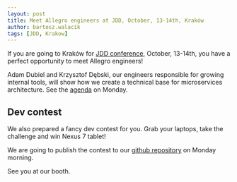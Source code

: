 ```yaml
---
layout: post
title: Meet Allegro engineers at JDD, October, 13-14th, Kraków
author: bartosz.walacik
tags: [JDD, Krakow]
---
```


If you are going to Kraków for [JDD conference](http://14.jdd.org.pl/), October, 13-14th, you have a perfect opportunity to meet Allegro engineers!

Adam Dubiel and Krzysztof Dębski, our engineers responsible for growing internal tools, will show how we create a technical base for microservices architecture.
See the [agenda](http://14.jdd.org.pl/agenda/agenda/) on Monday.

## Dev contest
We also prepared a fancy dev contest for you.
Grab your laptops, take the challenge and win Nexus 7 tablet!

We are going to publish the contest to our [github repository](https://github.com/allegro/jdd-hired-and-fired)
on Monday morning.

See you at our booth.





